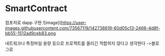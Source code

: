 # SmartContract
컴포저로 dapp 구현
![image](https://user-images.githubusercontent.com/73567119/142738619-60d05c13-2466-4d8f-bb55-1512ad9ceb83.png
































네트워크나 특정파일 용량 등으로 프로젝트를 올리긴 적합하지 않다고 생각한다 ->블로그로 
